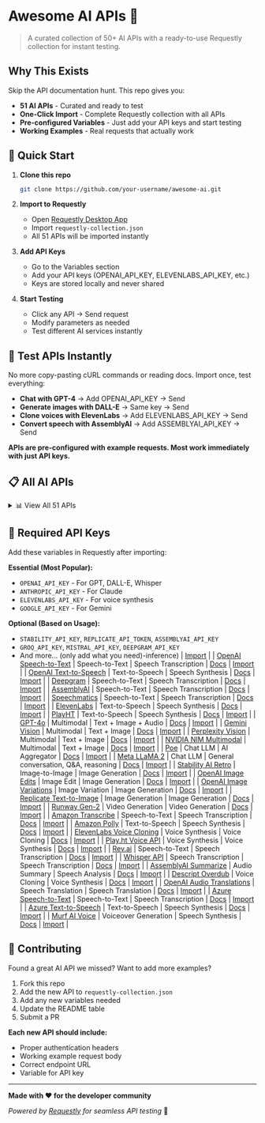 # Awesome AI APIs 🤖

> A curated collection of 50+ AI APIs with a ready-to-use Requestly collection for instant testing.

## Why This Exists

Skip the API documentation hunt. This repo gives you:
- **51 AI APIs** - Curated and ready to test
- **One-Click Import** - Complete Requestly collection with all APIs
- **Pre-configured Variables** - Just add your API keys and start testing
- **Working Examples** - Real requests that actually work

## 🚀 Quick Start

1. **Clone this repo**
   ```bash
   git clone https://github.com/your-username/awesome-ai.git
   ```

2. **Import to Requestly**
   - Open [Requestly Desktop App](https://requestly.io/desktop/)
   - Import `requestly-collection.json`
   - All 51 APIs will be imported instantly

3. **Add API Keys**
   - Go to the Variables section
   - Add your API keys (OPENAI_API_KEY, ELEVENLABS_API_KEY, etc.)
   - Keys are stored locally and never shared

4. **Start Testing**
   - Click any API → Send request
   - Modify parameters as needed
   - Test different AI services instantly

## 🛝 Test APIs Instantly

No more copy-pasting cURL commands or reading docs. Import once, test everything:

- **Chat with GPT-4** → Add OPENAI_API_KEY → Send
- **Generate images with DALL-E** → Same key → Send  
- **Clone voices with ElevenLabs** → Add ELEVENLABS_API_KEY → Send
- **Convert speech with AssemblyAI** → Add ASSEMBLYAI_API_KEY → Send

**APIs are pre-configured with example requests. Most work immediately with just API keys.**

## 📋 All AI APIs

<details>
<summary>📊 View All 51 APIs</summary>

| Name | Type | Use Cases | Official Docs |
|------|------|-----------|---------------|
| OpenAI Chat Completions | Chat LLM | General conversation, Q&A, reasoning | [Docs](https://platform.openai.com/docs/api-reference/chat) |
| Anthropic Claude | Chat LLM | General conversation, Q&A, reasoning | [Docs](https://docs.anthropic.com/claude/reference/messages_post) |
| Google Gemini | Multimodal LLM | General conversation, Q&A, reasoning | [Docs](https://ai.google.dev/api/rest) |
| Mistral | Chat LLM | General conversation, Q&A, reasoning | [Docs](https://docs.mistral.ai/api/) |
| Cohere | Chat LLM | General conversation, Q&A, reasoning | [Docs](https://docs.cohere.com/reference/chat) |
| AI21 Labs | Chat LLM | General conversation, Q&A, reasoning | [Docs](https://docs.ai21.com/reference/jamba-complete-api-ref) |
| Perplexity | Chat LLM | General conversation, Q&A, reasoning | [Docs](https://docs.perplexity.ai/reference/post_chat_completions) |
| OpenRouter | LLM Router | Aggregator | [Docs](https://openrouter.ai/docs) |
| Together AI | Chat LLM | General conversation, Q&A, reasoning | [Docs](https://docs.together.ai/reference/chat-completions) |
| Groq | Chat LLM | General conversation, Q&A, reasoning | [Docs](https://console.groq.com/docs/quickstart) |
| DeepSeek | Chat LLM | General conversation, Q&A, reasoning | [Docs](https://platform.deepseek.com/api-docs/) |
| xAI Grok | Chat LLM | General conversation, Q&A, reasoning | [Docs](https://docs.x.ai/api) |
| NVIDIA NIM | Chat LLM | General conversation, Q&A, reasoning | [Docs](https://docs.nvidia.com/nim/) |
| Amazon Bedrock | Model Hub | General conversation, Q&A, reasoning | [Docs](https://docs.aws.amazon.com/bedrock/latest/userguide/what-is-bedrock.html) |
| Azure OpenAI | Chat LLM | General conversation, Q&A, reasoning | [Docs](https://learn.microsoft.com/en-us/azure/ai-services/openai/) |
| IBM watsonx.ai | Chat LLM | General conversation, Q&A, reasoning | [Docs](https://cloud.ibm.com/apidocs/watsonx-ai) |
| Databricks Mosaic AI | Gateway | General conversation, Q&A, reasoning | [Docs](https://docs.databricks.com/en/machine-learning/model-serving/ai-gateway.html) |
| OpenAI DALL·E | Image Generation | Image Generation | [Docs](https://platform.openai.com/docs/api-reference/images) |
| Stability AI | Image Generation | Image Generation | [Docs](https://platform.stability.ai/docs/api-reference) |
| Replicate | Model Inference | AI Aggregator | [Docs](https://replicate.com/docs/reference/http) |
| Hugging Face | Model Inference | AI Aggregator | [Docs](https://huggingface.co/docs/api-inference) |
| OpenAI Speech-to-Text | Speech-to-Text | Speech Transcription | [Docs](https://platform.openai.com/docs/api-reference/audio) |
| OpenAI Text-to-Speech | Text-to-Speech | Speech Synthesis | [Docs](https://platform.openai.com/docs/api-reference/audio) |
| Deepgram | Speech-to-Text | Speech Transcription | [Docs](https://developers.deepgram.com/reference/listen-live) |
| AssemblyAI | Speech-to-Text | Speech Transcription | [Docs](https://www.assemblyai.com/docs/api-reference) |
| Speechmatics | Speech-to-Text | Speech Transcription | [Docs](https://docs.speechmatics.com/introduction) |
| ElevenLabs | Text-to-Speech | Speech Synthesis | [Docs](https://elevenlabs.io/docs/api-reference) |
| PlayHT | Text-to-Speech | Speech Synthesis | [Docs](https://docs.play.ht/reference/api-getting-started) |
| GPT-4o | Multimodal | Text + Image + Audio | [Docs](https://platform.openai.com/docs/models/gpt-4o) |
| Gemini Vision | Multimodal | Text + Image | [Docs](https://ai.google.dev/gemini-api/docs/vision) |
| Perplexity Vision | Multimodal | Text + Image | [Docs](https://docs.perplexity.ai/reference/post_chat_completions) |
| NVIDIA NIM Multimodal | Multimodal | Text + Image | [Docs](https://docs.nvidia.com/nim/) |
| Poe | Chat LLM | AI Aggregator | [Docs](https://developer.poe.com/server-bots/quick-start) |
| Meta LLaMA 2 | Chat LLM | General conversation, Q&A, reasoning | [Docs](https://llama.meta.com/docs/) |
| Stability AI Retro | Image-to-Image | Image Generation | [Docs](https://platform.stability.ai/docs/api-reference) |
| OpenAI Image Edits | Image Edit | Image Generation | [Docs](https://platform.openai.com/docs/api-reference/images/createEdit) |
| OpenAI Image Variations | Image Variation | Image Generation | [Docs](https://platform.openai.com/docs/api-reference/images/createVariation) |
| Replicate Text-to-Image | Image Generation | Image Generation | [Docs](https://replicate.com/docs/reference/http) |
| Runway Gen-2 | Video Generation | Video Generation | [Docs](https://docs.runwayml.com/reference/inferences) |
| Amazon Transcribe | Speech-to-Text | Speech Transcription | [Docs](https://docs.aws.amazon.com/transcribe/) |
| Amazon Polly | Text-to-Speech | Speech Synthesis | [Docs](https://docs.aws.amazon.com/polly/) |
| ElevenLabs Voice Cloning | Voice Synthesis | Voice Cloning | [Docs](https://elevenlabs.io/docs/api-reference) |
| Play.ht Voice API | Voice Synthesis | Voice Synthesis | [Docs](https://docs.play.ht/reference/api-getting-started) |
| Rev.ai | Speech-to-Text | Speech Transcription | [Docs](https://docs.rev.ai/api/asynchronous/) |
| Whisper API | Speech Transcription | Speech Transcription | [Docs](https://platform.openai.com/docs/api-reference/audio) |
| AssemblyAI Summarize | Audio Summary | Speech Analysis | [Docs](https://www.assemblyai.com/docs/api-reference) |
| Descript Overdub | Voice Cloning | Voice Synthesis | [Docs](https://www.descript.com/api) |
| OpenAI Audio Translations | Speech Translation | Speech Translation | [Docs](https://platform.openai.com/docs/api-reference/audio) |
| Azure Speech-to-Text | Speech-to-Text | Speech Transcription | [Docs](https://docs.microsoft.com/en-us/azure/cognitive-services/speech-service/) |
| Azure Text-to-Speech | Text-to-Speech | Speech Synthesis | [Docs](https://docs.microsoft.com/en-us/azure/cognitive-services/speech-service/) |
| Murf AI Voice | Voiceover Generation | Speech Synthesis | [Docs](https://murf.ai/resources/api-documentation/) |

</details>

## 🔑 Required API Keys

Add these variables in Requestly after importing:

**Essential (Most Popular):**
- `OPENAI_API_KEY` - For GPT, DALL-E, Whisper
- `ANTHROPIC_API_KEY` - For Claude  
- `ELEVENLABS_API_KEY` - For voice synthesis
- `GOOGLE_API_KEY` - For Gemini

**Optional (Based on Usage):**
- `STABILITY_API_KEY`, `REPLICATE_API_TOKEN`, `ASSEMBLYAI_API_KEY`
- `GROQ_API_KEY`, `MISTRAL_API_KEY`, `DEEPGRAM_API_KEY`
- And more... (only add what you need)-inference) | [Import](/playground/requestly-collections/huggingface.json) |
| [OpenAI Speech-to-Text](/apis/speech/openai-stt.md) | Speech-to-Text | Speech Transcription | [Docs](https://platform.openai.com/docs/api-reference/audio) | [Import](/playground/requestly-collections/openai-stt.json) |
| [OpenAI Text-to-Speech](/apis/speech/openai-tts.md) | Text-to-Speech | Speech Synthesis | [Docs](https://platform.openai.com/docs/api-reference/audio) | [Import](/playground/requestly-collections/openai-tts.json) |
| [Deepgram](/apis/speech/deepgram.md) | Speech-to-Text | Speech Transcription | [Docs](https://developers.deepgram.com/reference/listen-live) | [Import](/playground/requestly-collections/deepgram.json) |
| [AssemblyAI](/apis/speech/assemblyai.md) | Speech-to-Text | Speech Transcription | [Docs](https://www.assemblyai.com/docs/api-reference) | [Import](/playground/requestly-collections/assemblyai.json) |
| [Speechmatics](/apis/speech/speechmatics.md) | Speech-to-Text | Speech Transcription | [Docs](https://docs.speechmatics.com/introduction) | [Import](/playground/requestly-collections/speechmatics.json) |
| [ElevenLabs](/apis/speech/elevenlabs.md) | Text-to-Speech | Speech Synthesis | [Docs](https://elevenlabs.io/docs/api-reference) | [Import](/playground/requestly-collections/elevenlabs.json) |
| [PlayHT](/apis/speech/playht.md) | Text-to-Speech | Speech Synthesis | [Docs](https://docs.play.ht/reference/api-getting-started) | [Import](/playground/requestly-collections/playht.json) |
| [GPT-4o](/apis/multimodal/gpt-4o.md) | Multimodal | Text + Image + Audio | [Docs](https://platform.openai.com/docs/models/gpt-4o) | [Import](/playground/requestly-collections/gpt-4o.json) |
| [Gemini Vision](/apis/multimodal/gemini-vision.md) | Multimodal | Text + Image | [Docs](https://ai.google.dev/gemini-api/docs/vision) | [Import](/playground/requestly-collections/gemini-vision.json) |
| [Perplexity Vision](/apis/multimodal/perplexity-vision.md) | Multimodal | Text + Image | [Docs](https://docs.perplexity.ai/reference/post_chat_completions) | [Import](/playground/requestly-collections/perplexity-vision.json) |
| [NVIDIA NIM Multimodal](/apis/multimodal/nvidia-nim-multimodal.md) | Multimodal | Text + Image | [Docs](https://docs.nvidia.com/nim/) | [Import](/playground/requestly-collections/nvidia-nim-multimodal.json) |
| [Poe](/apis/aggregators/poe.md) | Chat LLM | AI Aggregator | [Docs](https://developer.poe.com/server-bots/quick-start) | [Import](/playground/requestly-collections/poe.json) |
| [Meta LLaMA 2](/apis/chat-llm/llama2.md) | Chat LLM | General conversation, Q&A, reasoning | [Docs](https://llama.meta.com/docs/) | [Import](/playground/requestly-collections/llama2.json) |
| [Stability AI Retro](/apis/image-generation/stability-retro.md) | Image-to-Image | Image Generation | [Docs](https://platform.stability.ai/docs/api-reference) | [Import](/playground/requestly-collections/stability-retro.json) |
| [OpenAI Image Edits](/apis/image-generation/openai-image-edits.md) | Image Edit | Image Generation | [Docs](https://platform.openai.com/docs/api-reference/images/createEdit) | [Import](/playground/requestly-collections/openai-image-edits.json) |
| [OpenAI Image Variations](/apis/image-generation/openai-image-variations.md) | Image Variation | Image Generation | [Docs](https://platform.openai.com/docs/api-reference/images/createVariation) | [Import](/playground/requestly-collections/openai-image-variations.json) |
| [Replicate Text-to-Image](/apis/image-generation/replicate-text-to-image.md) | Image Generation | Image Generation | [Docs](https://replicate.com/docs/reference/http) | [Import](/playground/requestly-collections/replicate-text-to-image.json) |
| [Runway Gen-2](/apis/image-generation/runway.md) | Video Generation | Video Generation | [Docs](https://docs.runwayml.com/reference/inferences) | [Import](/playground/requestly-collections/runway.json) |
| [Amazon Transcribe](/apis/speech/amazon-transcribe.md) | Speech-to-Text | Speech Transcription | [Docs](https://docs.aws.amazon.com/transcribe/) | [Import](/playground/requestly-collections/amazon-transcribe.json) |
| [Amazon Polly](/apis/speech/amazon-polly.md) | Text-to-Speech | Speech Synthesis | [Docs](https://docs.aws.amazon.com/polly/) | [Import](/playground/requestly-collections/amazon-polly.json) |
| [ElevenLabs Voice Cloning](/apis/speech/elevenlabs-voice-cloning.md) | Voice Synthesis | Voice Cloning | [Docs](https://elevenlabs.io/docs/api-reference) | [Import](/playground/requestly-collections/elevenlabs-voice-cloning.json) |
| [Play.ht Voice API](/apis/speech/playht-voice.md) | Voice Synthesis | Voice Synthesis | [Docs](https://docs.play.ht/reference/api-getting-started) | [Import](/playground/requestly-collections/playht-voice.json) |
| [Rev.ai](/apis/speech/revai.md) | Speech-to-Text | Speech Transcription | [Docs](https://docs.rev.ai/api/asynchronous/) | [Import](/playground/requestly-collections/revai.json) |
| [Whisper API](/apis/speech/whisper.md) | Speech Transcription | Speech Transcription | [Docs](https://platform.openai.com/docs/api-reference/audio) | [Import](/playground/requestly-collections/whisper.json) |
| [AssemblyAI Summarize](/apis/speech/assemblyai-summarize.md) | Audio Summary | Speech Analysis | [Docs](https://www.assemblyai.com/docs/api-reference) | [Import](/playground/requestly-collections/assemblyai-summarize.json) |
| [Descript Overdub](/apis/speech/descript.md) | Voice Cloning | Voice Synthesis | [Docs](https://www.descript.com/api) | [Import](/playground/requestly-collections/descript.json) |
| [OpenAI Audio Translations](/apis/speech/openai-translations.md) | Speech Translation | Speech Translation | [Docs](https://platform.openai.com/docs/api-reference/audio) | [Import](/playground/requestly-collections/openai-translations.json) |
| [Azure Speech-to-Text](/apis/speech/azure-stt.md) | Speech-to-Text | Speech Transcription | [Docs](https://docs.microsoft.com/en-us/azure/cognitive-services/speech-service/) | [Import](/playground/requestly-collections/azure-stt.json) |
| [Azure Text-to-Speech](/apis/speech/azure-tts.md) | Text-to-Speech | Speech Synthesis | [Docs](https://docs.microsoft.com/en-us/azure/cognitive-services/speech-service/) | [Import](/playground/requestly-collections/azure-tts.json) |
| [Murf AI Voice](/apis/speech/murf.md) | Voiceover Generation | Speech Synthesis | [Docs](https://murf.ai/resources/api-documentation/) | [Import](/playground/requestly-collections/murf.json) |

</details>

## 🤝 Contributing

Found a great AI API we missed? Want to add more examples?

1. Fork this repo
2. Add the new API to `requestly-collection.json`
3. Add any new variables needed
4. Update the README table
5. Submit a PR

**Each new API should include:**
- Proper authentication headers
- Working example request body
- Correct endpoint URL
- Variable for API key

---

**Made with ❤️ for the developer community**

*Powered by [Requestly](https://requestly.io) for seamless API testing* 🚀
